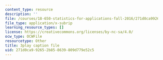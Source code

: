 ```yaml
---
content_type: resource
description: ''
file: /courses/18-650-statistics-for-applications-fall-2016/271d0ca992652b858639809d779e52c5_WW3ZJHPwvyg.srt
file_type: application/x-subrip
learning_resource_types: []
license: https://creativecommons.org/licenses/by-nc-sa/4.0/
ocw_type: OCWFile
resourcetype: Other
title: 3play caption file
uid: 271d0ca9-9265-2b85-8639-809d779e52c5
---
```

